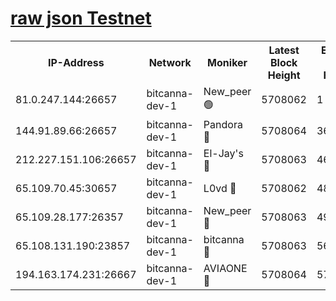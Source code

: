 [raw json Testnet](https://rpc-check.bcat.stavr.tech/bcat/rpc-bcat-result.json)
=


<table><tr><th>IP-Address</th><th>Network</th><th>Moniker</th><th>Latest Block Height</th><th>Earliest Block Height</th><th>Catching Up</th><th>Tx Index</th><th>Voting Power</th><th>Scan Time</th></tr><tr><td>81.0.247.144:26657</td><td>bitcanna-dev-1</td><td>New_peer 🟢</td><td>5708062</td><td>1</td><td>False</td><td>on</td><td>0</td><td>2023-12-28T00:38:03.257762549UTC</td></tr><tr><td>144.91.89.66:26657</td><td>bitcanna-dev-1</td><td>Pandora 🔴</td><td>5708064</td><td>3675711</td><td>False</td><td>on</td><td>2096387</td><td>2023-12-28T00:38:13.393803331UTC</td></tr><tr><td>212.227.151.106:26657</td><td>bitcanna-dev-1</td><td>El-Jay's 🔴</td><td>5708063</td><td>4670391</td><td>False</td><td>on</td><td>2218164</td><td>2023-12-28T00:38:10.125385478UTC</td></tr><tr><td>65.109.70.45:30657</td><td>bitcanna-dev-1</td><td>L0vd 🔴</td><td>5708062</td><td>4828155</td><td>False</td><td>on</td><td>7920</td><td>2023-12-28T00:38:03.665657721UTC</td></tr><tr><td>65.109.28.177:26357</td><td>bitcanna-dev-1</td><td>New_peer 🔴</td><td>5708063</td><td>4952911</td><td>False</td><td>on</td><td>2237067</td><td>2023-12-28T00:38:10.557113861UTC</td></tr><tr><td>65.108.131.190:23857</td><td>bitcanna-dev-1</td><td>bitcanna 🔴</td><td>5708063</td><td>5608063</td><td>False</td><td>off</td><td>82368</td><td>2023-12-28T00:38:10.994332614UTC</td></tr><tr><td>194.163.174.231:26667</td><td>bitcanna-dev-1</td><td>AVIAONE 🔴</td><td>5708064</td><td>5707041</td><td>False</td><td>on</td><td>1949865</td><td>2023-12-28T00:38:15.854839051UTC</td></tr></table>